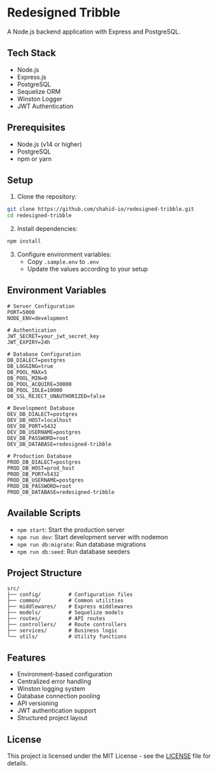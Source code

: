 # Redesigned Tribble

A Node.js backend application with Express and PostgreSQL.

## Tech Stack

- Node.js
- Express.js
- PostgreSQL
- Sequelize ORM
- Winston Logger
- JWT Authentication

## Prerequisites

- Node.js (v14 or higher)
- PostgreSQL
- npm or yarn

## Setup

1. Clone the repository:

```bash
git clone https://github.com/shahid-io/redesigned-tribble.git
cd redesigned-tribble
```

2. Install dependencies:

```bash
npm install
```

3. Configure environment variables:
   - Copy `.sample.env` to `.env`
   - Update the values according to your setup

## Environment Variables

```env
# Server Configuration
PORT=5000
NODE_ENV=development

# Authentication
JWT_SECRET=your_jwt_secret_key
JWT_EXPIRY=24h

# Database Configuration
DB_DIALECT=postgres
DB_LOGGING=true
DB_POOL_MAX=5
DB_POOL_MIN=0
DB_POOL_ACQUIRE=30000
DB_POOL_IDLE=10000
DB_SSL_REJECT_UNAUTHORIZED=false

# Development Database
DEV_DB_DIALECT=postgres
DEV_DB_HOST=localhost
DEV_DB_PORT=5432
DEV_DB_USERNAME=postgres
DEV_DB_PASSWORD=root
DEV_DB_DATABASE=redesigned-tribble

# Production Database
PROD_DB_DIALECT=postgres
PROD_DB_HOST=prod_host
PROD_DB_PORT=5432
PROD_DB_USERNAME=postgres
PROD_DB_PASSWORD=root
PROD_DB_DATABASE=redesigned-tribble
```

## Available Scripts

- `npm start`: Start the production server
- `npm run dev`: Start development server with nodemon
- `npm run db:migrate`: Run database migrations
- `npm run db:seed`: Run database seeders

## Project Structure

```
src/
├── config/         # Configuration files
├── common/         # Common utilities
├── middlewares/    # Express middlewares
├── models/         # Sequelize models
├── routes/         # API routes
├── controllers/    # Route controllers
├── services/       # Business logic
└── utils/          # Utility functions
```

## Features

- Environment-based configuration
- Centralized error handling
- Winston logging system
- Database connection pooling
- API versioning
- JWT authentication support
- Structured project layout

## License

This project is licensed under the MIT License - see the [LICENSE](LICENSE) file for details.
